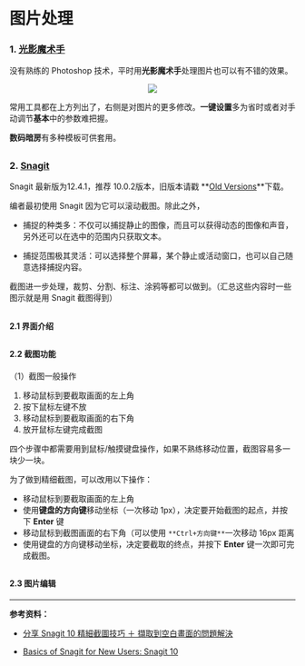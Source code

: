 # 图片处理

### 1. **[光影魔术手](http://www.neoimaging.cn/)**

没有熟练的 Photoshop 技术，平时用**光影魔术手**处理图片也可以有不错的效果。

<div style="text-align: center">
<img src="https://41.media.tumblr.com/d6a70ef5120adb5e219e0a27ee9833b1/tumblr_nw3dlyjFwP1uft3xho1_1280.png"/>
</div>

常用工具都在上方列出了，右侧是对图片的更多修改。**一键设置**多为省时或者对手动调节**基本**中的参数难把握。

**数码暗房**有多种模板可供套用。

## 

### 2. [Snagit](https://www.techsmith.com/snagit.html)

Snagit 最新版为12.4.1，推荐 10.0.2版本，旧版本请戳
**[Old Versions](https://www.techsmith.com/download/oldversions.asp)**下载。

编者最初使用 Snagit 因为它可以滚动截图。除此之外，


* 捕捉的种类多：不仅可以捕捉静止的图像，而且可以获得动态的图像和声音，另外还可以在选中的范围内只获取文本。

*  捕捉范围极其灵活：可以选择整个屏幕，某个静止或活动窗口，也可以自己随意选择捕捉内容。

截图进一步处理，裁剪、分割、标注、涂鸦等都可以做到。（汇总这些内容时一些图示就是用 Snagit 截图得到）

## 

#### 2.1 界面介绍



## 

#### 2.2 截图功能
（1）截图一般操作

1. 移动鼠标到要截取画面的左上角
2. 按下鼠标左键不放
3. 移动鼠标到要截取画面的右下角
4. 放开鼠标左键完成截图

四个步骤中都需要用到鼠标/触摸键盘操作，如果不熟练移动位置，截图容易多一块少一块。

为了做到精细截图，可以改用以下操作：
* 移动鼠标到要截取画面的左上角
* 使用**键盘的方向键**移动坐标（一次移动 1px），决定要开始截图的起点，并按下 **Enter** 键
* 移动鼠标到截图画面的右下角（可以使用 ```**Ctrl+方向键**```一次移动 16px 距离
* 使用键盘的方向键移动坐标，决定要截取的终点，并按下 **Enter** 键一次即可完成截图。

## 

#### 2.3 图片编辑




--- 

**参考资料：**

* [分享 Snagit 10 精細截圖技巧 ＋ 擷取到空白畫面的問題解決](http://blog.miniasp.com/post/2010/10/23/Snagit-10-All-in-One-Capture-Tips-and-a-Alt-Print-Screen-profile.aspx)

* [Basics of Snagit for New Users: Snagit 10](https://www.youtube.com/watch?v=k_I85ziKcs8)


